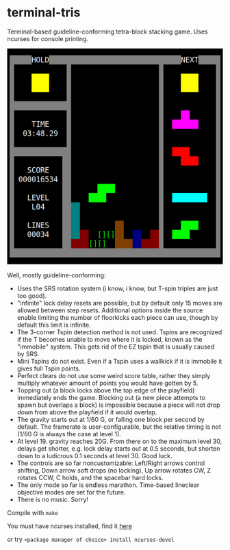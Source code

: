 # terminal-tris
Terminal-based guideline-conforming tetra-block stacking game. Uses ncurses for console printing.

![terminaltris gameplay](matrix.png)

Well, mostly guideline-conforming:
- Uses the SRS rotation system (i know, i know, but T-spin triples are just too good). 
- "infinite" lock delay resets are possible, but by default only 15 moves are allowed between step resets. Additional options inside the source enable limiting the number of floorkicks each piece can use, though by default this limit is infinite.
- The 3-corner Tspin detection method is not used. Tspins are recognized if the T becomes unable to move where it is locked, known as the "immobile" system. This gets rid of the EZ tspin that is usually caused by SRS.
- Mini Tspins do not exist. Even if a Tspin uses a wallkick if it is immobile it gives full Tspin points.
- Perfect clears do not use some weird score table, rather they simply multiply whatever amount of points you would have gotten by 5.
- Topping out (a block locks above the top edge of the playfield) immediately ends the game. Blocking out (a new piece attempts to spawn but overlaps a block) is impossible because a piece will not drop down from above the playfield if it would overlap.
- The gravity starts out at 1/60 G, or falling one block per second by default. The framerate is user-configurable, but the relative timing is not (1/60 G is always the case at level 1).
- At level 19. gravity reaches 20G. From there on to the maximum level 30, delays get shorter, e.g. lock delay starts out at 0.5 seconds, but shorten down to a ludicrous 0.1 seconds at level 30. Good luck.
- The controls are so far noncustomizable: Left/Right arrows control shifting, Down arrow soft drops (no locking), Up arrow rotates CW, Z rotates CCW, C holds, and the spacebar hard locks.
- The only mode so far is endless marathon. Time-based lineclear objective modes are set for the future.
- There is no music. Sorry!

Compile with ```make```

You must have ncurses installed, find it [here](https://invisible-island.net/ncurses/)

or try ```<package manager of choice> install ncurses-devel```
